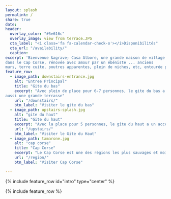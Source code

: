 ```yaml
---
layout: splash
permalink: /
share: true
date:
header:
  overlay_color: "#5e616c"
  overlay_image: view from terrace.JPG
  cta_label: "<i class='fa fa-calendar-check-o'></i>Disponibilités"
  cta_url: "/availability/"
  caption:
excerpt: 'Bienvenue &agrave; Casa Albore, une grande maison de village
dans le Cap Corse, rénovée avec amour par un ébéniste ... anciens
murs, terre cuite, poutres apparentes, plein de niches, etc, entourée par la nature, avec vue sur mer et maquis, avec l’ile de Capraia en face.'
feature_row:
  - image_path: downstairs-entrance.jpg
    alt: "Entree Principal"
    title: "Gite du bas"
    excerpt: "Avec plein de place pour 6-7 personnes, le gite du bas a
aussi une grande terrasse"
    url: "/downstairs/"
    btn_label: "Visiter le gite du bas"
  - image_path: upstairs-splash.jpg
    alt: "gite du haut"
    title: "Gite du haut"
    excerpt: "Avec la place pour 5 personnes, le gite du haut a un access independent et un grand salon"
    url: "/upstairs/"
    btn_label: "Visiter le Gite du Haut"
  - image_path: tamarone.jpg
    alt: "cap corse"
    title: "Cap Corse"
    excerpt: "Le Cap Corse est une des régions les plus sauvages et moins peuplée de toute l'île de Beauté."
    url: "/region/"
    btn_label: "Visiter Cap Corse"

---
```


{% include feature_row id="intro" type="center" %}

{% include feature_row %}
